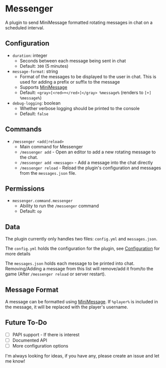# Messenger

A plugin to send MiniMessage formatted rotating messages in chat on a scheduled interval.

## Configuration

- `duration`: integer
    - Seconds between each message being sent in chat
    - Default: `300` (5 minutes)
- `message-format`: string
    - Format of the messages to be displayed to the user in chat.  This
      is used for adding a prefix or suffix to the message
    - Supports [MiniMessage](https://docs.advntr.dev/minimessage/format.html)
    - Default: `<gray>[<red>+</red>]</gray> %message%` (renders to `[+] %message%`)
- `debug-logging`: boolean
    - Whether verbose logging should be printed to the console
    - Default: `false`

## Commands

- `/messenger <add|reload>`
    - Main command for Messenger
    - `/messenger add` - Open an editor to add a new rotating message to
      the chat.
    - `/messenger add <message>` - Add a message into the chat directly
    - `/messenger reload` - Reload the plugin's configuration and
      messages from the `messages.json` file.

## Permissions

- `messenger.command.messenger`
    - Ability to run the `/messenger` command
    - Default: `op`

## Data

The plugin currently only handles two files: `config.yml` and
`messages.json`.

The `config.yml` holds the configuration for the plugin, see
[Configuration](#configuration) for more details

The `messages.json` holds each message to be printed into chat.
Removing/Adding a message from this list will remove/add it from/to the
game (After `/messenger reload` or server restart).

## Message Format

A message can be formatted using
[MiniMessage](https://docs.advntr.dev/minimessage/format.html).  If
`%player%` is included in the message, it will be replaced with the
player's username.

## Future To-Do

- [ ] PAPI support - If there is interest
- [ ] Documented API
- [ ] More configuration options

I'm always looking for ideas, if you have any, please create an issue
and let me know!
